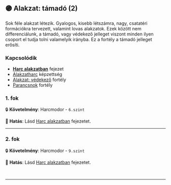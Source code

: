 ## 🟣 Alakzat: támadó (2)

Sok féle alakzat létezik. Gyalogos, kisebb létszámra, nagy, csatatéri formációkra tervezett, valamint lovas alakzatok. Ezek között nem differenciálunk, a támadó, vagy védekező jelleget viszont minden ilyen csoport el tudja tolni valamelyik irányba. Ez a fortély a támadó jelleget erősíti.

### Kapcsolódik

- **[Harc alakzatban](../065_03_harc_alakzatban.md)** fejezet
- [Alakzatharc](../kepzettsegek.primer.harci/alakzatharc.md) képzettség
- [Alakzat: védekező](alakzat_vedekezo.md) fortély
- [Parancsnok](parancsnok.md) fortély

### 1. fok

🔒 **Követelmény**: Harcmodor - `6.szint`

🌟 **Hatás**: Lásd [Harc alakzatban](../065_03_harc_alakzatban.md) fejezetet.

---
### 2. fok

🔒 **Követelmény**: Harcmodor - `9.szint`

🌟 **Hatás**: Lásd [Harc alakzatban](../065_03_harc_alakzatban.md) fejezetet.

<br />

---
